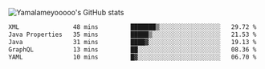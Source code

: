 ![Yamalameyooooo's GitHub stats](https://github-readme-stats.vercel.app/api?username=yamalameyooooo&theme=transparent&show_icons=true\&show=reviews,discussions_started,discussions_answered,prs_merged,prs_merged_percentage)

<!--START_SECTION:waka-->

```txt
XML               48 mins         ███████▒░░░░░░░░░░░░░░░░░   29.72 %
Java Properties   35 mins         █████▒░░░░░░░░░░░░░░░░░░░   21.53 %
Java              31 mins         ████▓░░░░░░░░░░░░░░░░░░░░   19.13 %
GraphQL           13 mins         ██░░░░░░░░░░░░░░░░░░░░░░░   08.36 %
YAML              10 mins         █▓░░░░░░░░░░░░░░░░░░░░░░░   06.70 %
```

<!--END_SECTION:waka-->
